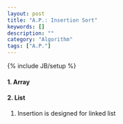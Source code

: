 ```yaml
---
layout: post
title: "A.P.: Insertion Sort"
keywords: []
description: ""
category: "Algorithm"
tags: ["A.P."]
---
```

{% include JB/setup %}


#### 1. Array
#### 2. List
1. Insertion is designed for linked list


